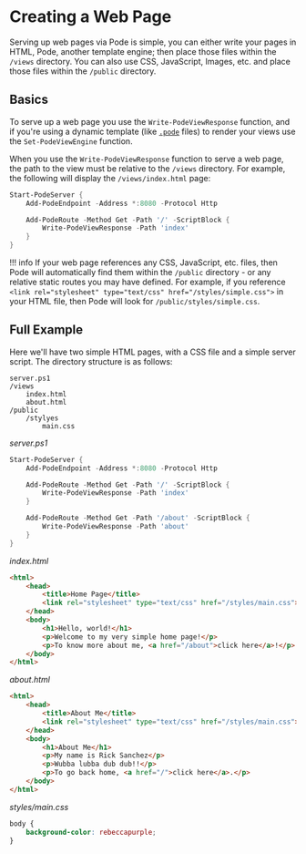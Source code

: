 # Creating a Web Page

Serving up web pages via Pode is simple, you can either write your pages in HTML, Pode, another template engine; then place those files within the `/views` directory. You can also use CSS, JavaScript, Images, etc. and place those files within the `/public` directory.

## Basics

To serve up a web page you use the `Write-PodeViewResponse` function, and if you're using a dynamic template (like [`.pode`](../../../Views/Pode) files) to render your views use the `Set-PodeViewEngine` function.

When you use the `Write-PodeViewResponse` function to serve a web page, the path to the view must be relative to the `/views` directory. For example, the following will display the `/views/index.html` page:

```powershell
Start-PodeServer {
    Add-PodeEndpoint -Address *:8080 -Protocol Http

    Add-PodeRoute -Method Get -Path '/' -ScriptBlock {
        Write-PodeViewResponse -Path 'index'
    }
}
```

!!! info
    If your web page references any CSS, JavaScript, etc. files, then Pode will automatically find them within the `/public` directory - or any relative static routes you may have defined. For example, if you reference `<link rel="stylesheet" type="text/css" href="/styles/simple.css">` in your HTML file, then Pode will look for `/public/styles/simple.css`.

## Full Example

Here we'll have two simple HTML pages, with a CSS file and a simple server script. The directory structure is as follows:

```plain
server.ps1
/views
    index.html
    about.html
/public
    /stylyes
        main.css
```

*server.ps1*
```powershell
Start-PodeServer {
    Add-PodeEndpoint -Address *:8080 -Protocol Http

    Add-PodeRoute -Method Get -Path '/' -ScriptBlock {
        Write-PodeViewResponse -Path 'index'
    }

    Add-PodeRoute -Method Get -Path '/about' -ScriptBlock {
        Write-PodeViewResponse -Path 'about'
    }
}
```

*index.html*
```html
<html>
    <head>
        <title>Home Page</title>
        <link rel="stylesheet" type="text/css" href="/styles/main.css">
    </head>
    <body>
        <h1>Hello, world!</h1>
        <p>Welcome to my very simple home page!</p>
        <p>To know more about me, <a href="/about">click here</a>!</p>
    </body>
</html>
```

*about.html*
```html
<html>
    <head>
        <title>About Me</title>
        <link rel="stylesheet" type="text/css" href="/styles/main.css">
    </head>
    <body>
        <h1>About Me</h1>
        <p>My name is Rick Sanchez</p>
        <p>Wubba lubba dub dub!!</p>
        <p>To go back home, <a href="/">click here</a>.</p>
    </body>
</html>
```

*styles/main.css*
```css
body {
    background-color: rebeccapurple;
}
```
